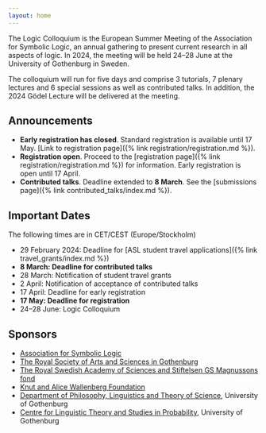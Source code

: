 ```yaml
---
layout: home
---
```

The Logic Colloquium is the European Summer Meeting of the Association for Symbolic Logic, an annual gathering to present current research in all aspects of logic. In 2024, the meeting will be held 24–28 June at the University of Gothenburg in Sweden.

The colloquium will run for five days and comprise 3 tutorials, 7 plenary lectures and 6 special sessions as well as contributed talks. In addition, the 2024 Gödel Lecture will be delivered at the meeting.

## Announcements

- **Early registration has closed**. Standard registration is available until 17 May. [Link to registration page]({% link registration/registration.md %}).
- **Registration open**. Proceed to the [registration page]({% link registration/registration.md %}) for information. Early registration is open until 17 April.
- **Contributed talks**. Deadline extended to **8 March**. See the [submissions page]({% link contributed_talks/index.md %}).

## Important Dates
The following times are in CET/CEST (Europe/Stockholm)

- 29 February 2024: Deadline for [ASL student travel applications]({% link travel_grants/index.md %})
- **8 March: Deadline for contributed talks**
- 28 March: Notification of student travel grants
- 2 April: Notification of acceptance of contributed talks
- 17 April: Deadline for early registration
- **17 May: Deadline for registration**
- 24–28 June: Logic Colloquium

## Sponsors
- [Association for Symbolic Logic](https://aslonline.org/)
- [The Royal Society of Arts and Sciences in Gothenburg](https://kvvs.se/in-english/)
- [The Royal Swedish Academy of Sciences and Stiftelsen GS Magnussons fond](https://www.kva.se/en/scholarship/general-announcement-for-gs-magnuson-foundation/)
- [Knut and Alice Wallenberg Foundation](https://kaw.wallenberg.org/en)
- [Department of Philosophy, Linguistics and Theory of Science](https://www.gu.se/en/flov), University of Gothenburg
- [Centre for Linguistic Theory and Studies in Probability](https://gu-clasp.github.io/), University of Gothenburg
